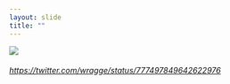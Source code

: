 ```yaml
---
layout: slide
title: ""
---
```



<section>
<a class="stretch" href="https://twitter.com/wragge/status/777497849642622976"><img class="rotate-right" src="{{ site.baseurl }}/assets/images/redaction_holes.png"></a>
<h6 class="rotate-right"><a class="external" href="https://twitter.com/wragge/status/777497849642622976">https://twitter.com/wragge/status/777497849642622976</a></h6>
</section>